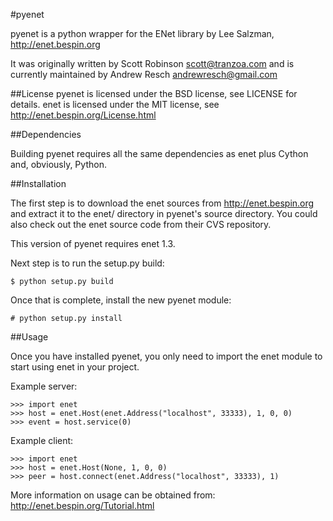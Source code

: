 #pyenet

pyenet is a python wrapper for the ENet library by Lee Salzman,
 http://enet.bespin.org

It was originally written by Scott Robinson <scott@tranzoa.com> and is
currently maintained by Andrew Resch <andrewresch@gmail.com>

##License
pyenet is licensed under the BSD license, see LICENSE for details.
enet is licensed under the MIT license, see http://enet.bespin.org/License.html

##Dependencies

Building pyenet requires all the same dependencies as enet plus Cython and,
obviously, Python.

##Installation

The first step is to download the enet sources from http://enet.bespin.org and
extract it to the enet/ directory in pyenet's source directory.  You could also
check out the enet source code from their CVS repository.

This version of pyenet requires enet 1.3.

Next step is to run the setup.py build:
```
$ python setup.py build
```
Once that is complete, install the new pyenet module:
```
# python setup.py install
```

##Usage

Once you have installed pyenet, you only need to import the enet module to
start using enet in your project.

Example server:
```
>>> import enet
>>> host = enet.Host(enet.Address("localhost", 33333), 1, 0, 0)
>>> event = host.service(0)
```
Example client:
```
>>> import enet
>>> host = enet.Host(None, 1, 0, 0)
>>> peer = host.connect(enet.Address("localhost", 33333), 1)
```
More information on usage can be obtained from:
 http://enet.bespin.org/Tutorial.html
